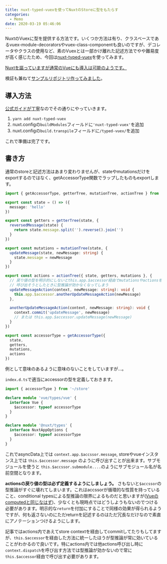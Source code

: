 ```yaml
---
title: nuxt-typed-vuexを使ってNuxtのStoreに型をもたらす
categories:
  - Memo
date: 2020-03-19 05:46:06
---
```


NuxtのVuexに型を提供する方法です。いくつか方法は有り、クラスベースであるvuex-module-decoratorsやvuex-class-componentも良いのですが、デコレータやクラスの使用など、素のVuexとは一部かけ離れた記述方法でやや難易度が高く感じたため、今回は[nuxt-typed-vuex](https://nuxt-typed-vuex.danielcroe.com/)を使ってみます。

[Nuxtを謳っていますが通常のVueにも導入は可能のようです。](https://nuxt-typed-vuex.danielcroe.com/using-without-nuxt.html#setup)

検証も兼ねて[サンプルリポジトリ作ってみました](https://github.com/sunya9/nuxt-typed-vuex-example)。

<!-- more -->

## 導入方法
[公式ガイドが丁寧](https://nuxt-typed-vuex.danielcroe.com/setup.html)なのでその通りにやっていきます。

1. `yarn add nuxt-typed-vuex`
2. nuxt.configの`buildModules`フィールドに`'nuxt-typed-vuex'`を追加
3. nuxt.configの`build.transpile`フィールドに`/typed-vuex/`を追加

これで準備は完了です。

## 書き方
通常のstoreと記述方法はあまり変わりませんが、stateやmutationsだけをexportするのではなく、getAccessorType関数でラップしたものもexportします。

```ts
import { getAccessorType, getterTree, mutationTree, actionTree } from 'typed-vuex'

export const state = () => ({
  message: 'hello'
})

export const getters = getterTree(state, {
  reversedMessage(state) {
    return state.message.split('').reverse().join('')
  }
})

export const mutations = mutationTree(state, {
  updateMessage(state, newMessage: string) {
    state.message = newMessage
  }
})

export const actions = actionTree({ state, getters, mutations }, {
  // 戻り値の型を明示的にしないとthis.app.$accessor経由でmutationsやactionsを
  // 呼び出そうとしたときに型推論が効かなくなってしまう
  updateMessageAction(context, newMessage: string): void {
    this.app.$accessor.anotherUpdateMessageAction(newMessage)
  },

  anotherUpdateMessageAction(context, newMessage: string): void {
    context.commit('updateMessage', newMessage)
    // または this.app.$accessor.updateMessage(newMessage)
  }
})

export const accessorType = getAccessorType({
  state,
  getters,
  mutations,
  actions
})
```

例として意味のあるように意味のないことをしていますが…。

`index.d.ts`で適当にaccessorの型を定義しておきます。

```ts
import { accessorType } from '~/store'

declare module 'vue/types/vue' {
  interface Vue {
    $accessor: typeof accessorType
  }
}

declare module '@nuxt/types' {
  interface NuxtAppOptions {
    $accessor: typeof accessorType
  }
}
```

これでasyncData上では `context.app.$accssor.message`, storeやvueインスタンス上では `this.$accessor.message` のように呼び出すことが出来ます。サブモジュールを使うと `this.$accssor.submodule....`のようにサブモジュール名が名前空間となります。

 **actionsの戻り値の型は必ず定義するようにしましょう。** さもないと`$accssor`の型推論がすぐに壊れてしまいます。これはaccssorが循環的な性質を持っていること、conditional typesによる型推論の限界によるものだと思いますが([Vueのcomputedと同じなはず](https://jp.vuejs.org/v2/guide/typescript.html#戻り値の型にアノテーションをつける))、少なくとも現時点ではどうしようもないのでつける必要があります。明示的な`return`を付加にすることで同様の効果が得られるようですが、何も返さないのにただreturnを記述するのはただ冗長なだけなので素直にアノテーションつけるようにします。

記事ではactions内であえてstore contextを経由してcommitしてたりもしてますが、`this.$accessor`を経由した方法に統一したほうが型推論が常に効いていることがわかるので良いです。特にactions内では他actions呼び出し時に`context.dispatch`を呼び出す方法では型推論が効かないので常に`this.$accessor`経由で呼び出す必要があります。
